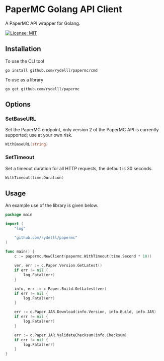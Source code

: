 # PaperMC Golang API Client

A PaperMC API wrapper for Golang.

[![License: MIT](https://img.shields.io/badge/License-MIT-yellow.svg)](https://opensource.org/licenses/MIT)

## Installation

To use the CLI tool

```
go install github.com/rydelll/papermc/cmd
```

To use as a library

```
go get github.com/rydelll/papermc
```

## Options

### SetBaseURL

Set the PaperMC endpoint, only version 2 of the PaperMC API is currently supported; use at your own risk.

```go
WithBaseURL(string)
```

### SetTimeout

Set a timeout duration for all HTTP requests, the default is 30 seconds.

```go
WithTimeout(time.Duration)
```

## Usage

An example use of the library is given below.

```go
package main

import (
	"log"

	"github.com/rydelll/papermc"
)

func main() {
	c := papermc.NewClient(papermc.WithTimeout(time.Second * 10))
	
	ver, err := c.Paper.Version.GetLatest()
	if err != nil {
		log.Fatal(err)
	}

	info, err := c.Paper.Build.GetLatest(ver)
	if err != nil {
		log.Fatal(err)
	}

	err := c.Paper.JAR.Download(info.Version, info.Build, info.JAR)
	if err != nil {
		log.Fatal(err)
	}

	err := c.Paper.JAR.ValidateChecksum(info.Checksum)
	if err != nil {
		log.Fatal(err)
	}
}
```
